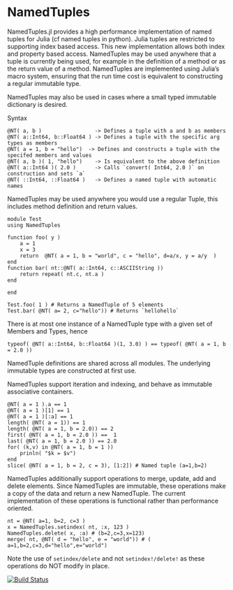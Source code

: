 # NamedTuples

NamedTuples.jl provides a high performance implementation of named tuples for Julia (cf named tuples in python). Julia tuples are restricted to supporting index based access. This new implementation allows both index and property based access. NamedTuples may be used anywhere that a tuple is currently being used, for example in the definition of a method or as the return value of a method. NamedTuples are implemented using Julia’s macro system, ensuring that the run time cost is equivalent to constructing a regular immutable type.

NamedTuples may also be used in cases where a small typed immutable dictionary is desired.

Syntax

    @NT( a, b )                 -> Defines a tuple with a and b as members
    @NT( a::Int64, b::Float64 ) -> Defines a tuple with the specific arg types as members
    @NT( a = 1, b = "hello")  -> Defines and constructs a tuple with the specifed members and values
    @NT( a, b )( 1, "hello")    -> Is equivalent to the above definition
    @NT( a::Int64 )( 2.0 )      -> Calls `convert( Int64, 2.0 )` on construction and sets `a`
    @NT( ::Int64, ::Float64 )   -> Defines a named tuple with automatic names


NamedTuples may be used anywhere you would use a regular Tuple, this includes method definition and return values.

    module Test
    using NamedTuples

    function foo( y )
        a = 1
        x = 3
        return  @NT( a = 1, b = "world", c = "hello", d=a/x, y = a/y  )
    end
    function bar( nt::@NT( a::Int64, c::ASCIIString ))
        return repeat( nt.c, nt.a )
    end

    end

    Test.foo( 1 ) # Returns a NamedTuple of 5 elements
    Test.bar( @NT( a= 2, c="hello")) # Returns `hellohello`


There is at most one instance of a NamedTuple type with a given set of Members and Types, hence

    typeof( @NT( a::Int64, b::Float64 )(1, 3.0) ) == typeof( @NT( a = 1, b = 2.0 ))

NamedTuple definitions are shared across all modules. The underlying immutable types are constructed at first use.

NamedTuples support iteration and indexing, and behave as immutable associative containers.

    @NT( a = 1 ).a == 1
    @NT( a = 1 )[1] == 1
    @NT( a = 1 )[:a] == 1
    length( @NT( a = 1)) == 1
    length( @NT( a = 1, b = 2.0)) == 2
    first( @NT( a = 1, b = 2.0 )) ==  1
    last( @NT( a = 1, b = 2.0 )) == 2.0
    for( (k,v) in @NT( a = 1, b = 1 ))
        prinln( "$k = $v")
    end
    slice( @NT( a = 1, b = 2, c = 3), [1:2]) # Named tuple (a=1,b=2)

NamedTuples additionally support operations to merge, update, add and delete elements.  Since NamedTuples
are immutable, these operations make a copy of the data and return a new NamedTuple. The current
implementation of these operations is functional rather than performance oriented.

    nt = @NT( a=1, b=2, c=3 )
    x = NamedTuples.setindex( nt, :x, 123 )
    NamedTuples.delete( x, :a) # (b=2,c=3,x=123)
    merge( nt, @NT( d = "hello", e = "world")) # ( a=1,b=2,c=3,d="hello",e="world")

Note the use of `setindex/delete` and not `setindex!/delete!` as these operations do NOT modify in place.

[![Build Status](https://travis-ci.org/blackrock/NamedTuples.jl.svg?branch=master)](https://travis-ci.org/blackrock/NamedTuples.jl)
